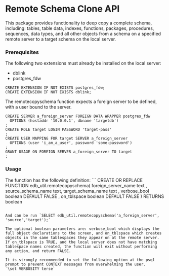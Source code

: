 # Remote Schema Clone API

This package provides functionality to deep copy a complete schema, including: tables, table data, indexes, functions, packages, procedures, sequences, data types, and all other objects from a schema on a specified remote server to a target schema on the local server.

### Prerequisites

The following two extensions must already be installed on the local server:
* dblink
* postgres_fdw

```
CREATE EXTENSION IF NOT EXISTS postgres_fdw;
CREATE EXTENSION IF NOT EXISTS dblink;
```

The remotecopyschema function expects a foreign server to be defined, with a user bound to the server.

```
CREATE SERVER a_foreign_server FOREIGN DATA WRAPPER postgres_fdw
  OPTIONS (hostaddr '10.0.0.1', dbname 'targetdb')
;
CREATE ROLE target LOGIN PASSWORD 'target-pass'
;
CREATE USER MAPPING FOR target SERVER a_foreign_server
  OPTIONS (user 'i_am_a_user', password 'some-password')
;
GRANT USAGE ON FOREIGN SERVER a_foreign_server TO target
;
```

### Usage

The function has the following definition: ```
CREATE OR REPLACE FUNCTION edb_util.remotecopyschema(
  foreign_server_name text
  , source_schema_name text, target_schema_name text
  , verbose_bool boolean DEFAULT FALSE
  , on_tblspace boolean DEFAULT FALSE
)
RETURNS boolean
```

And can be run `SELECT edb_util.remotecopyschema('a_foreign_server', 'source','target');`

The optional boolean parameters are: verbose_bool which displays the full object declarations to the screen, and on_tblspace which creates objects in the same tablespaces they appear on at the remote server. If on_tblspace is TRUE, and the local server does not have matching tablespace names created, the function will exit without performing any action, and return FALSE.

It is strongly recommended to set the following option at the psql prompt to prevent CONTEXT messages from overwhelming the user.
`\set VERBOSITY terse`

